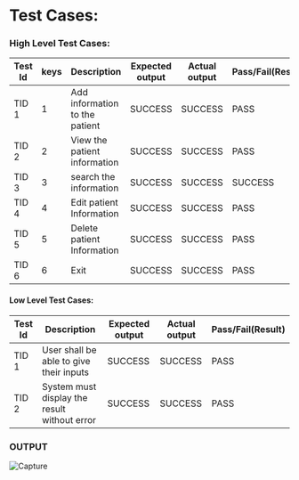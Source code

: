 # Test Cases:

### High Level Test Cases:

| Test Id |	keys |	Description |	Expected output |	Actual output |	Pass/Fail(Result) |
|------|------|------|------|------|------|
| TID 1 | 1 | Add information to the patient | SUCCESS |	SUCCESS |	PASS 
| TID 2 |	2	| View the patient information |	SUCCESS	| SUCCESS	 | PASS
| TID 3	| 3	| search the information | SUCCESS |	SUCCESS |	SUCCESS	| PASS
| TID 4 |	4	| Edit patient Information	| SUCCESS	| SUCCESS	| PASS
| TID 5 |	5	| Delete patient Information	| SUCCESS	| SUCCESS	| PASS
| TID 6 |	6	| Exit	| SUCCESS	| SUCCESS	| PASS


#### Low Level Test Cases:

| Test Id |	Description |	Expected output |	Actual output |	Pass/Fail(Result) |
|------|------|------|------|------|
| TID 1 | User shall be able to give their inputs | SUCCESS | SUCCESS | PASS| 
| TID 2 | System must display the result without error | SUCCESS | SUCCESS |  PASS|


### OUTPUT
![Capture](https://user-images.githubusercontent.com/94224532/143384653-943bcb1d-0e60-477b-bbad-6dc2e98ef0d8.PNG)

